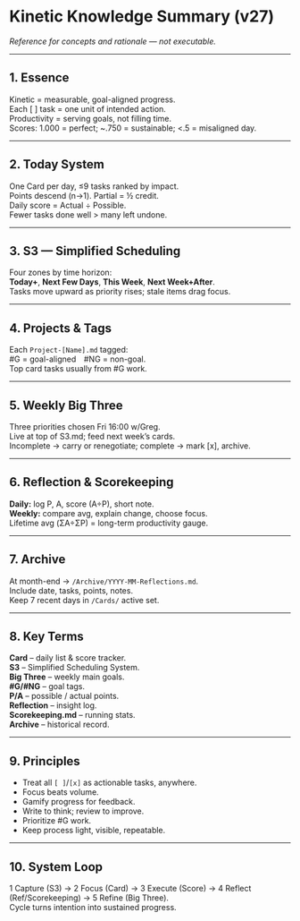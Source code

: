 # Kinetic Knowledge Summary (v27)
*Reference for concepts and rationale — not executable.*

---

## 1. Essence
Kinetic = measurable, goal-aligned progress.  
Each [ ] task = one unit of intended action.  
Productivity = serving goals, not filling time.  
Scores: 1.000 = perfect; ~.750 = sustainable; <.5 = misaligned day.

---

## 2. Today System
One Card per day, ≤9 tasks ranked by impact.  
Points descend (n→1). Partial = ½ credit.  
Daily score = Actual ÷ Possible.  
Fewer tasks done well > many left undone.

---

## 3. S3 — Simplified Scheduling
Four zones by time horizon:  
**Today+**, **Next Few Days**, **This Week**, **Next Week+After**.  
Tasks move upward as priority rises; stale items drag focus.

---

## 4. Projects & Tags
Each `Project-[Name].md` tagged:  
#G = goal-aligned #NG = non-goal.  
Top card tasks usually from #G work.

---

## 5. Weekly Big Three
Three priorities chosen Fri 16:00 w/Greg.  
Live at top of S3.md; feed next week’s cards.  
Incomplete → carry or renegotiate; complete → mark [x], archive.

---

## 6. Reflection & Scorekeeping
**Daily:** log P, A, score (A÷P), short note.  
**Weekly:** compare avg, explain change, choose focus.  
Lifetime avg (ΣA÷ΣP) = long-term productivity gauge.

---

## 7. Archive
At month-end → `/Archive/YYYY-MM-Reflections.md`.  
Include date, tasks, points, notes.  
Keep 7 recent days in `/Cards/` active set.

---

## 8. Key Terms
**Card** – daily list & score tracker.  
**S3** – Simplified Scheduling System.  
**Big Three** – weekly main goals.  
**#G/#NG** – goal tags.  
**P/A** – possible / actual points.  
**Reflection** – insight log.  
**Scorekeeping.md** – running stats.  
**Archive** – historical record.

---

## 9. Principles
- Treat all `[ ]`/`[x]` as actionable tasks, anywhere.  
- Focus beats volume.  
- Gamify progress for feedback.  
- Write to think; review to improve.  
- Prioritize #G work.  
- Keep process light, visible, repeatable.

---

## 10. System Loop
1 Capture (S3) → 2 Focus (Card) → 3 Execute (Score) → 4 Reflect (Ref/Scorekeeping) → 5 Refine (Big Three).  
Cycle turns intention into sustained progress.

